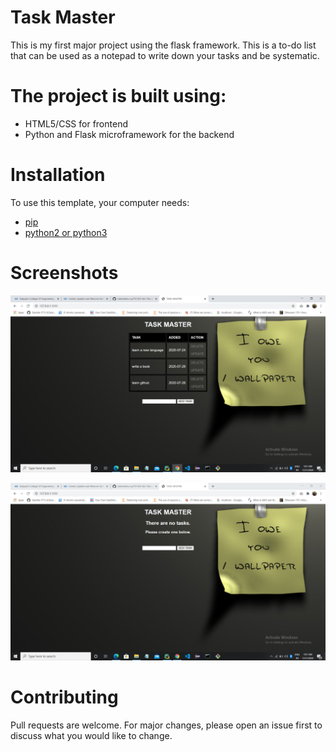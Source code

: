 # Task Master
This is my first major project using the flask framework.
This is a to-do list that can be used as a notepad to write down your tasks and be systematic.

# The project is built using:
- HTML5/CSS for frontend
- Python and Flask microframework for the backend


# Installation
To use this template, your computer needs:
- [pip](https://pip.pypa.io/en/stable/)
- [python2 or python3](https://www.python.org/downloads/)


# Screenshots
![Alt text](https://github.com/sreevishnu-ux/TO-DO-list/blob/master/screenshots/Screenshot%20(148).png "Optional title")

![Alt text](https://github.com/sreevishnu-ux/TO-DO-list/blob/master/screenshots/Screenshot%20(149).png "Optional title")



# Contributing
Pull requests are welcome. For major changes, please open an issue first to discuss what you would like to change.






